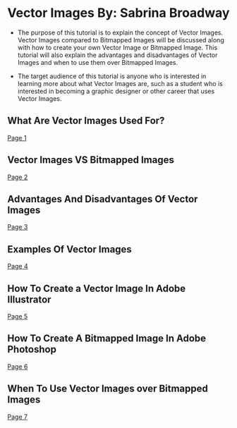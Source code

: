 # Vector Images By: Sabrina Broadway

* The purpose of this tutorial is to explain the concept of Vector Images. Vector Images compared to Bitmapped Images will be discussed along with how to create your own Vector Image or Bitmapped Image. This tutorial will also explain the advantages and disadvantages of Vector Images and when to use them over Bitmapped Images.
 
* The target audience of this tutorial is anyone who is interested in learning more about what Vector Images are, such as a student who is interested in becoming a graphic designer or other career that uses Vector Images.

## What Are Vector Images Used For?
[Page 1](page1.md)

## Vector Images VS Bitmapped Images 
[Page 2](page2.md)

## Advantages And Disadvantages Of Vector Images
[Page 3](page3.md)

## Examples Of Vector Images
[Page 4](page4.md)

## How To Create a Vector Image In Adobe Illustrator
[Page 5](page5.md)

## How To Create A Bitmapped Image In Adobe Photoshop
[Page 6](page6.md)

## When To Use Vector Images over Bitmapped Images
[Page 7](page7.md)
